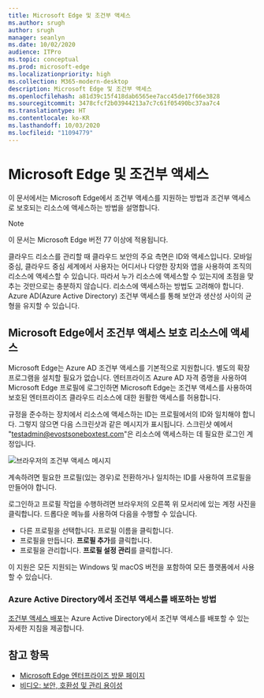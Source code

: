 ```yaml
---
title: Microsoft Edge 및 조건부 액세스
ms.author: srugh
author: srugh
manager: seanlyn
ms.date: 10/02/2020
audience: ITPro
ms.topic: conceptual
ms.prod: microsoft-edge
ms.localizationpriority: high
ms.collection: M365-modern-desktop
description: Microsoft Edge 및 조건부 액세스
ms.openlocfilehash: a81d39c15f418dab6565ee7acc45de17f66e3828
ms.sourcegitcommit: 3478cfcf2b03944213a7c7c61f05490bc37aa7c4
ms.translationtype: HT
ms.contentlocale: ko-KR
ms.lasthandoff: 10/03/2020
ms.locfileid: "11094779"
---
```

# Microsoft Edge 및 조건부 액세스
  
이 문서에서는 Microsoft Edge에서 조건부 액세스를 지원하는 방법과 조건부 액세스로 보호되는 리소스에 액세스하는 방법을 설명합니다.

> [!NOTE]
> 이 문서는 Microsoft Edge 버전 77 이상에 적용됩니다.

클라우드 리소스를 관리할 때 클라우드 보안의 주요 측면은 ID와 액세스입니다. 모바일 중심, 클라우드 중심 세계에서 사용자는 어디서나 다양한 장치와 앱을 사용하여 조직의 리소스에 액세스할 수 있습니다. 따라서 누가 리소스에 액세스할 수 있는지에 초점을 맞추는 것만으로는 충분하지 않습니다. 리소스에 액세스하는 방법도 고려해야 합니다. Azure AD(Azure Active Directory) 조건부 액세스를 통해 보안과 생산성 사이의 균형을 유지할 수 있습니다.

## Microsoft Edge에서 조건부 액세스 보호 리소스에 액세스

Microsoft Edge는 Azure AD 조건부 액세스를 기본적으로 지원합니다. 별도의 확장 프로그램을 설치할 필요가 없습니다. 엔터프라이즈 Azure AD 자격 증명을 사용하여 Microsoft Edge 프로필에 로그인하면 Microsoft Edge는 조건부 액세스를 사용하여 보호된 엔터프라이즈 클라우드 리소스에 대한 원활한 액세스를 허용합니다.

규정을 준수하는 장치에서 리소스에 액세스하는 ID는 프로필에서의 ID와 일치해야 합니다.  그렇지 않으면 다음 스크린샷과 같은 메시지가 표시됩니다. 스크린샷 예에서 "testadmin@evostsoneboxtest.com"은 리소스에 액세스하는 데 필요한 로그인 계정입니다.

![브라우저의 조건부 액세스 메시지](./media/edge-security/microsoft-edge-security-conditional-access.png)

계속하려면 필요한 프로필(있는 경우)로 전환하거나 일치하는 ID를 사용하여 프로필을 만들어야 합니다.

로그인하고 프로필 작업을 수행하려면 브라우저의 오른쪽 위 모서리에 있는 계정 사진을 클릭합니다. 드롭다운 메뉴를 사용하여 다음을 수행할 수 있습니다.

- 다른 프로필을 선택합니다. 프로필 이름을 클릭합니다.
- 프로필을 만듭니다. **프로필 추가**를 클릭합니다.
- 프로필을 관리합니다. **프로필 설정 관리**를 클릭합니다.

이 지원은 모든 지원되는 Windows 및 macOS 버전을 포함하여 모든 플랫폼에서 사용할 수 있습니다.

### Azure Active Directory에서 조건부 액세스를 배포하는 방법

[조건부 액세스 배포](https://docs.microsoft.com/azure/active-directory/conditional-access/plan-conditional-access)는 Azure Active Directory에서 조건부 액세스를 배포할 수 있는 자세한 지침을 제공합니다.

## 참고 항목

- [Microsoft Edge 엔터프라이즈 방문 페이지](https://aka.ms/EdgeEnterprise)
- [비디오: 보안, 호환성 및 관리 용이성](/microsoft-edge-video-security-compatibility-manageability.md)
